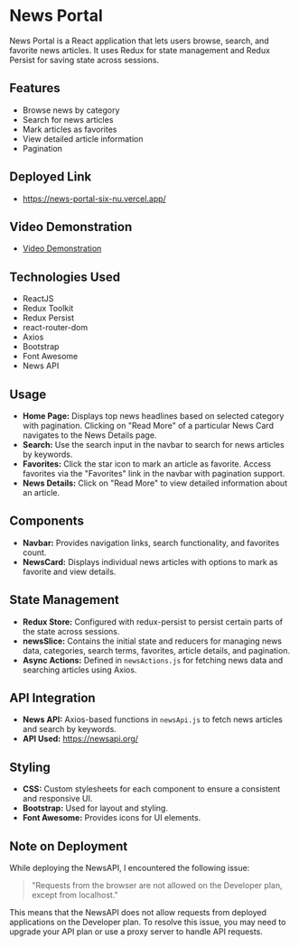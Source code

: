 # News Portal

News Portal is a React application that lets users browse, search, and favorite news articles. It uses Redux for state management and Redux Persist for saving state across sessions.

## Features

- Browse news by category
- Search for news articles
- Mark articles as favorites
- View detailed article information
- Pagination

## Deployed Link

- https://news-portal-six-nu.vercel.app/

## Video Demonstration

- [Video Demonstration](https://drive.google.com/drive/folders/1aPvZl-8L-CpYjJaT_flRCObdfB9UDw2Z?usp=sharing)

## Technologies Used

- ReactJS
- Redux Toolkit
- Redux Persist
- react-router-dom
- Axios
- Bootstrap
- Font Awesome
- News API

## Usage

- **Home Page:** Displays top news headlines based on selected category with pagination. Clicking on "Read More" of a particular News Card navigates to the News Details page.
- **Search:** Use the search input in the navbar to search for news articles by keywords.
- **Favorites:** Click the star icon to mark an article as favorite. Access favorites via the "Favorites" link in the navbar with pagination support.
- **News Details:** Click on "Read More" to view detailed information about an article.

## Components

- **Navbar:** Provides navigation links, search functionality, and favorites count.
- **NewsCard:** Displays individual news articles with options to mark as favorite and view details.

## State Management

- **Redux Store:** Configured with redux-persist to persist certain parts of the state across sessions.
- **newsSlice:** Contains the initial state and reducers for managing news data, categories, search terms, favorites, article details, and pagination.
- **Async Actions:** Defined in `newsActions.js` for fetching news data and searching articles using Axios.

## API Integration

- **News API:** Axios-based functions in `newsApi.js` to fetch news articles and search by keywords.
- **API Used:** https://newsapi.org/

## Styling

- **CSS:** Custom stylesheets for each component to ensure a consistent and responsive UI.
- **Bootstrap:** Used for layout and styling.
- **Font Awesome:** Provides icons for UI elements.

## Note on Deployment

While deploying the NewsAPI, I encountered the following issue:

> "Requests from the browser are not allowed on the Developer plan, except from localhost."

This means that the NewsAPI does not allow requests from deployed applications on the Developer plan. To resolve this issue, you may need to upgrade your API plan or use a proxy server to handle API requests.
